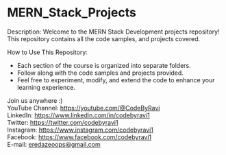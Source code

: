 # MERN_Stack_Projects

Description:
Welcome to the MERN Stack Development projects repository! This repository contains all the code samples, and projects covered.

How to Use This Repository:
- Each section of the course is organized into separate folders.</br>
- Follow along with the code samples and projects provided.</br>
- Feel free to experiment, modify, and extend the code to enhance your learning experience.</br>

Join us anywhere :)<br/>
YouTube Channel: https://youtube.com/@CodeByRavi<br/>
LinkedIn: https://www.linkedin.com/in/codebyravi1<br/>
Twitter: https://twitter.com/codebyravi1<br/>
Instagram: https://www.instagram.com/codebyravi1<br/>
Facebook: https://www.facebook.com/codebyravi1<br/>
E-mail: eredazeoops@gmail.com
